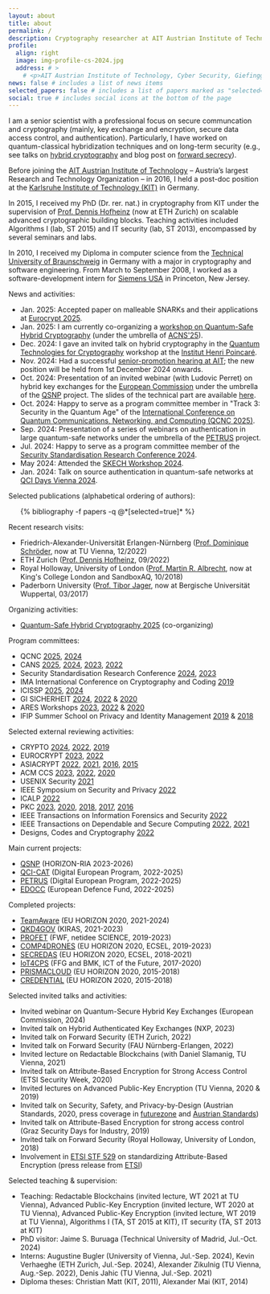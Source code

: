 ```yaml
---
layout: about
title: about
permalink: /
description: Cryptography researcher at AIT Austrian Institute of Technology, Vienna; PhD in cryptography from Karlsruhe Institute of Technology, Germany.
profile:
  align: right
  image: img-profile-cs-2024.jpg
  address: # >
    # <p>AIT Austrian Institute of Technology, Cyber Security, Giefinggasse 4, 1220 Vienna, Austria, first name dot last name at ait dot ac dot at</p>
news: false # includes a list of news items
selected_papers: false # includes a list of papers marked as "selected={true}"
social: true # includes social icons at the bottom of the page
---
```


I am a senior scientist with a professional focus on secure communcation and cryptography (mainly, key exchange and encryption, secure data access control, and authentication). Particularly, I have worked on quantum-classical hybridization techniques and on long-term security (e.g., see talks on <a href="{{ '/talks/' | relative_url }}">hybrid cryptography</a> and blog post on <a href="{{ '/blog/2021/PE/' | relative_url }}">forward secrecy</a>).

Before joining the <a href="https://www.ait.ac.at" target="_blank" rel="noopener">AIT Austrian Institute of Technology</a> – Austria’s largest Research and Technology Organization – in 2016, I held a post-doc position at the <a href="https://kit.edu" target="_blank" rel="nooppener">Karlsruhe Institute of Technology (KIT)</a> in Germany.

In 2015, I received my PhD (Dr. rer. nat.) in cryptography from KIT under the supervision of <a href="https://people.inf.ethz.ch/dhofheinz" target="_blank" rel="noopener">Prof. Dennis Hofheinz</a> (now at ETH Zurich) on scalable advanced cryptographic building blocks. Teaching activities included Algorithms I (lab, ST 2015) and IT security (lab, ST 2013), encompassed by several seminars and labs.

In 2010, I received my Diploma in computer science from the <a href="https://www.tu-braunschweig.de/en/" target="_blank" rel="nooppener">Technical University of Braunschweig</a> in Germany with a major in cryptography and software engineering. From March to September 2008, I worked as a software-development intern for <a href="https://www.siemens.com/us/en.html" target="_blank" rel="nooppener">Siemens USA</a> in Princeton, New Jersey.

News and activities: 
<ul>
 <li>Jan. 2025: Accepted paper on malleable SNARKs and their applications at <a href="https://eurocrypt.iacr.org/2025/" target="_blank" rel="noopener">Eurocrypt 2025</a>.</li>
 <li>Jan. 2025: I am currently co-organizing a <a href="https://sites.google.com/view/qshc25" target="_blank" rel="noopener">workshop on Quantum-Safe Hybrid Cryptography</a> (under the umbrella of <a href="http://acns2025.fordaysec.de" target="_blank" rel="noopener">ACNS'25</a>).</li>
 <li>Dec. 2024: I gave an invited talk on hybrid cryptography in the <a href="https://indico.math.cnrs.fr/event/5778/" target="_blank" rel="noopener">Quantum Technologies for Cryptography</a> workshop at the <a href="https://www.ihp.fr/en" target="_blank" rel="noopener">Institut Henri Poincaré</a>.</li>
 <li>Nov. 2024: Had a successful <a href="https://www.ait.ac.at/en/news-events/single-view/detail/8582?cHash=95e94e77a25c99f7740075a7bf263364" target="_blank" rel="noopener">senior-promotion hearing at AIT</a>; the new position will be held from 1st December 2024 onwards.</li>
 <li>Oct. 2024: Presentation of an invited webinar (with Ludovic Perret) on hybrid key exchanges for the <a href="https://commission.europa.eu/about-european-commission/departments-and-executive-agencies/communications-networks-content-and-technology_en" target="_blank" rel="noopener">European Commission</a> under the umbrella of the <a href="https://qsnp.eu" target="_blank" rel="noopener">QSNP</a> project. The slides of the technical part are available <a href="assets/pdf/2024-10-02-Hybrid-Key-Exchange-Striecks-Perret-Part-1.pdf" target="_blank" rel="noopener">here</a>.</li>
 <li>Oct. 2024: Happy to serve as a program committee member in "Track 3: Security in the Quantum Age" of the <a href="https://www.ieee-qcnc.org/2025/" target="_blank" rel="noopener">International Conference on Quantum Communications, Networking, and Computing (QCNC 2025)</a>.</li>
 <li>Sep. 2024: Presentation of a series of webinars on authentication in large quantum-safe networks under the umbrella of the <a href="https://petrus-euroqci.eu" target="_blank" rel="noopener">PETRUS</a> project.</li>
 <li>Jul. 2024: Happy to serve as a program committee member of the <a href="https://ssresearch24.github.io" target="_blank" rel="noopener">Security Standardisation Research Conference 2024</a>.</li>
 <li>May 2024: Attended the <a href="https://skechworkshop.github.io" target="_blank" rel="noopener">SKECH Workshop 2024</a>.</li>
 <li>Jan. 2024: Talk on source authentication in quantum-safe networks at <a href="https://qci-cat.at/qci-days-event/" target="_blank" rel="noopener">QCI Days Vienna 2024</a>.</li>
 <!-- <li>Oct. 2023: An extended version of our PKC'15 paper was accepted to the <a href="https://www.springer.com/journal/145" target="_blank" rel="noopener">Journal of Cryptology</a>.</li>
 <li>Sep. 2023: Accepted paper on forward-secure 0-RTT key exchange at <a href="https://ccsw.io" target="_blank" rel="noopener">The ACM Cloud Computing Security Workshop 2023</a>.</li>
 <li>Aug. 2023: Accepted papers on forward security in updatable encryption at <a href="https://tcc.iacr.org/2023/" target="_blank" rel="noopener">TCC 2023</a> and on functional encryption with updatable ciphertexts in the <a href="https://www.springer.com/journal/145" target="_blank" rel="noopener">Journal of Cryptology</a>.</li>
 <li>Aug. 2023: (Virtual) presentation at <a href="https://pqcrypto2023.umiacs.io" target="_blank" rel="noopener">PQCrypto 2023</a> on hybrid authenticated key exchange.</li>
 <li>Aug. 2023: I will serve as a program committee member of <a href="https://icissp.scitevents.org" target="_blank" rel="noopener">ICISSP 2024</a> and <a href="https://sicherheit2024.ztt.hs-worms.de" target="_blank" rel="noopener">GI Sicherheit 2024</a>.</li>
 <li>Jun. 2023: Accepted paper on hybrid authenticated key exchange at <a href="https://pqcrypto2023.umiacs.io" target="_blank" rel="noopener">PQCrypto 2023</a>.</li>
 <li>May 2023: I will serve as a program committee member of <a href="https://www.augusta.edu/ccs/conferences/cans2023/" target="_blank" rel="noopener">CANS 2023</a>.</li>
 <li>Apr. 2023: I attended <a href="https://eurocrypt.iacr.org/2023/" target="_blank" rel="noopener">EUROCRYPT 2023</a> in Lyon.</li>
 <li>Jan. 2023: Accepted paper on strongly secure messaging at <a href="https://eurocrypt.iacr.org/2023/" target="_blank" rel="noopener">EUROCRYPT 2023</a>.</li>
 <li>Dez. 2022: From 7 to 9 December, I visited <a href="https://www.chaac.tf.fau.eu" target="_blank" rel="noopener">Dominique Schröder's group</a> at <a href="https://www.fau.eu" target="_blank" rel="noopener">Friedrich-Alexander-Universität Erlangen-Nürnberg</a> and gave a presentation on Forward Security.</li>
 <li>Oct. 2022: I will serve as a program committee member of the <a href="https://ssresearch2023.github.io" target="_blank" rel="noopener">Security Standardisation Research Conference 2023</a>.</li>
 <li>Sep. 2022: From 19 to 23 September, I visited <a href="https://foc.ethz.ch" target="_blank" rel="noopener">Dennis Hofheinz' group</a> at <a href="https://ethz.ch" target="_blank" rel="noopener">ETH Zurich</a> and held a talk on Puncturable Encryption.</li>
 <li>Apr. 2022: I attended <a href="https://rwc.iacr.org/2022" target="_blank" rel="noopener">Real World Crypto Symposium 2022</a> in Amsterdam and gave a contributed talk on <a href="https://iacr.org/submit/files/slides/2022/rwc/rwc2022/51/slides.pdf" target="_blank" rel="noopener">Puncturable Encryption</a> for forward security.</li>
-->
</ul>

<div class="publications">
  Selected publications (alphabetical ordering of authors):
  
  <ul></ul>
  <ul>{% bibliography -f papers -q @*[selected=true]* %}</ul>

  <!-- Selected talks:
  
  <ul>{% bibliography -f cs-talks -q @*[selected=true]* %}</ul>-->
</div>


Recent research visits: 
<ul>
 <li>Friedrich-Alexander-Universität Erlangen-Nürnberg (<a href="https://informatics.tuwien.ac.at/people/dominique-schroeder" target="_blank" rel="noopener">Prof. Dominique Schröder</a>, now at TU Vienna, 12/2022)</li>
 <li>ETH Zurich (<a href="https://foc.ethz.ch" target="_blank" rel="noopener">Prof. Dennis Hofheinz</a>, 09/2022)</li>
 <li>Royal Holloway, University of London (<a href="https://malb.io" target="_blank" rel="noopener">Prof. Martin R. Albrecht</a>, now at King's College London and SandboxAQ, 10/2018)</li>
 <li>Paderborn University (<a href="https://itsc.uni-wuppertal.de/en/group-members/prof-dr-ing-tibor-jager/" target="_blank" rel="noopener">Prof. Tibor Jager</a>, now at Bergische Universität Wuppertal, 03/2017)</li>
</ul>

Organizing activities: 
<ul>
 <li><a href="https://sites.google.com/view/qshc25" target="_blank" rel="noopener">Quantum-Safe Hybrid Cryptography 2025</a> (co-organizing)</li> 
</ul>

Program committees: 
<ul>
 <li>QCNC <a href="https://www.ieee-qcnc.org/2025/" target="_blank" rel="noopener">2025</a>, <a href="https://www.ieee-qcnc.org/2024/" target="_blank" rel="noopener">2024</a></li> 
 <li>CANS <a href="https://cy2sec.comm.eng.osaka-u.ac.jp/miyaji-lab/event/cans2025/index.html" target="_blank" rel="noopener">2025</a>, <a href="https://2024.cansconference.org" target="_blank" rel="noopener">2024</a>, <a href="https://www.augusta.edu/ccs/conferences/cans2023/" target="_blank" rel="noopener">2023</a>, <a href="https://www.cans2022.com" target="_blank" rel="noopener">2022</a></li>
 <li>Security Standardisation Research Conference <a href="https://ssresearch24.github.io" target="_blank" rel="noopener">2024</a>, <a href="https://ssresearch2023.github.io" target="_blank" rel="noopener">2023</a></li>
 <li>IMA International Conference on Cryptography and Coding <a href="https://malb.io/imacc2019/" target="_blank" rel="noopener">2019</a></li>
 <li>ICISSP <a href="https://icissp.scitevents.org" target="_blank" rel="noopener">2025</a>, <a href="https://icissp.scitevents.org/?y=2024" target="_blank" rel="noopener">2024</a></li>
 <li>GI SICHERHEIT <a href="https://sicherheit2024.ztt.hs-worms.de" target="_blank" rel="noopener">2024</a>, <a href="https://www.sicherheit2022.kit.edu" target="_blank" rel="noopener">2022</a> &amp; <a href="https://www.uni-goettingen.de/de/603140.html" target="_blank" rel="noopener">2020</a></li>
 <li>ARES Workshops <a href="https://www.ares-conference.eu/secpid-2023/" target="_blank" rel="noopener">2023</a>, <a href="https://2022.ares-conference.eu/workshops-eu-symposium/secpid-2022/index.html" target="_blank" rel="noopener">2022</a> &amp; <a href="https://2020.ares-conference.eu/workshops/wisi-2020/index.html" target="_blank" rel="noopener">2020</a></li>
 <li>IFIP Summer School on Privacy and Identity Management <a href="https://www.ifip-summerschool.org" target="_blank" rel="noopener">2019</a> &amp; <a href="https://www.ifip-summerschool.org" target="_blank" rel="noopener">2018</a></li>
</ul>

Selected external reviewing activities: 
<ul>
 <li>CRYPTO <a href="https://crypto.iacr.org/2024/" target="_blank" rel="noopener">2024</a>, <a href="https://crypto.iacr.org/2022/" target="_blank" rel="noopener">2022</a>, <a href="https://crypto.iacr.org/2019/" target="_blank" rel="noopener">2019</a></li> 
 <li>EUROCRYPT <a href="https://eurocrypt.iacr.org/2023/" target="_blank" rel="noopener">2023</a>, <a href="https://eurocrypt.iacr.org/2022/" target="_blank" rel="noopener">2022</a></li>
 <li>ASIACRYPT <a href="https://asiacrypt.iacr.org/2022/" target="_blank" rel="noopener">2022</a>, <a href="https://asiacrypt.iacr.org/2021/" target="_blank" rel="noopener">2021</a>, <a href="https://www.iacr.org/conferences/asiacrypt2016/www.asiacrypt2016.org/index.html" target="_blank" rel="noopener">2016</a>, <a href="https://www.math.auckland.ac.nz/~sgal018/AC2015/index.html" target="_blank" rel="noopener">2015</a></li>
 <li>ACM CCS <a href="https://www.sigsac.org/ccs/CCS2023/" target="_blank" rel="noopener">2023</a>, <a href="https://www.sigsac.org/ccs/CCS2022/" target="_blank" rel="noopener">2022</a>, <a href="https://www.sigsac.org/ccs/CCS2020/" target="_blank" rel="noopener">2020</a></li>
 <li>USENIX Security <a href="https://www.usenix.org/conference/usenixsecurity21" target="_blank" rel="noopener">2021</a></li>
 <li>IEEE Symposium on Security and Privacy <a href="https://www.ieee-security.org/TC/SP2022/cfpapers.html" target="_blank" rel="noopener">2022</a></li>
 <li>ICALP <a href="https://icalp2022.irif.fr" target="_blank" rel="noopener">2022</a></li>
 <li>PKC <a href="https://pkc.iacr.org/2023/" target="_blank" rel="noopener">2023</a>, <a href="https://pkc.iacr.org/2020/" target="_blank" rel="noopener">2020</a>, <a href="https://pkc.iacr.org/2018/" target="_blank" rel="noopener">2018</a>, <a href="https://www.iacr.org/workshops/pkc2017/" target="_blank" rel="noopener">2017</a>, <a href="https://troll.iis.sinica.edu.tw/pkc16/" target="_blank" rel="noopener">2016</a></li>
 <li>IEEE Transactions on Information Forensics and Security <a href="https://ieeexplore.ieee.org/xpl/RecentIssue.jsp?punumber=10206" target="_blank" rel="noopener">2022</a></li>
 <li>IEEE Transactions on Dependable and Secure Computing <a href="https://ieeexplore.ieee.org/xpl/aboutJournal.jsp?punumber=8858" target="_blank" rel="noopener">2022</a>, <a href="https://ieeexplore.ieee.org/xpl/aboutJournal.jsp?punumber=8858" target="_blank" rel="noopener">2021</a></li>
 <li>Designs, Codes and Cryptography <a href="https://www.springer.com/journal/10623/" target="_blank" rel="noopener">2022</a></li>
 <!-- <li>CT-RSA <a href="https://sites.google.com/site/ctrsa2021/" target="_blank" rel="noopener">2021</a></li>-->
 <!-- <li>EuroS&P <a href="http://www.ieee-security.org/TC/EuroSP2018/" target="_blank" rel="noopener">2018</a></li>-->
</ul>

Main current projects: 

<ul>
 <li><a href="https://qsnp.eu" target="_blank" rel="noopener">QSNP</a> (HORIZON-RIA 2023-2026)</li>
 <li><a href="https://qci-cat.at" target="_blank" rel="noopener">QCI-CAT</a> (Digital European Program, 2022-2025)</li>
 <li><a href="https://petrus-euroqci.eu" target="_blank" rel="noopener">PETRUS</a> (Digital European Program, 2022-2025)</li>
 <li><a href="https://defence-industry-space.ec.europa.eu/system/files/2023-01/Factsheet_EDF21_EDOCC.pdf" target="_blank" rel="noopener">EDOCC</a> (European Defence Fund, 2022-2025)</li>
</ul>

Completed projects: 

<ul>
 <li><a href="https://teamaware.eu" target="_blank" rel="noopener">TeamAware</a> (EU HORIZON 2020, 2021-2024)</li>
 <li><a href="https://www.kiras.at/gefoerderte-projekte/detail/qkd4gov" target="_blank" rel="noopener">QKD4GOV</a> (KIRAS, 2021-2023)</li>
 <li><a href="https://profet.at/" target="_blank" rel="noopener">PROFET</a> (FWF, netidee SCIENCE, 2019-2023)</li>
 <li><a href="https://www.comp4drones.eu/" target="_blank" rel="noopener">COMP4DRONES</a> (EU HORIZON 2020, ECSEL, 2019-2023)</li>
 <li><a href="https://www.secredas-project.eu" target="_blank" rel="noopener">SECREDAS</a> (EU HORIZON 2020, ECSEL, 2018-2021)</li>
 <li><a href="https://www.iot4cps.at" target="_blank" rel="noopener">IoT4CPS</a> (FFG and BMK, ICT of the Future, 2017-2020)</li>
 <li><a href="https://prismacloud.eu/" target="_blank" rel="noopener">PRISMACLOUD</a> (EU HORIZON 2020, 2015-2018)</li>
 <li><a href="https://credential.eu/" target="_blank" rel="noopener">CREDENTIAL</a> (EU HORIZON 2020, 2015-2018)</li>
</ul>

Selected invited talks and activities:

<ul>
 <li>Invited webinar on Quantum-Secure Hybrid Key Exchanges (European Commission, 2024)</li> 
 <li>Invited talk on Hybrid Authenticated Key Exchanges (NXP, 2023)</li>
 <li>Invited talk on Forward Security (ETH Zurich, 2022)</li>
 <li>Invited talk on Forward Security (FAU Nürnberg-Erlangen, 2022)</li>
 <li>Invited lecture on Redactable Blockchains (with Daniel Slamanig, TU Vienna, 2021)</li>
 <li>Invited talk on Attribute-Based Encryption for Strong Access Control (ETSI Security Week, 2020)</li>
 <li>Invited lectures on Advanced Public-Key Encryption (TU Vienna, 2020 & 2019)</li>
 <li>Invited talk on Security, Safety, and Privacy-by-Design (Austrian Standards, 2020, press coverage in <a href="https://futurezone.at/b2b/design-standards-muessen-von-anfang-an-mitgedacht-werden/401088141" target="_blank" rel="noopener">futurezone</a> and <a href="https://www.austrian-standards.at/de/themengebiete/digitalisierung-datensicherheit/iot-fachkongress-nachbericht-2020" target="_blank" rel="noopener">Austrian Standards</a>)</li>
 <li>Invited talk on Attribute-Based Encryption for strong access control (Graz Security Days for Industry, 2019)</li>
 <li>Invited talk on Forward Security (Royal Holloway, University of London, 2018)</li>
 <li>Involvement in <a href="https://portal.etsi.org/STF/STFs/STFHomePages/STF529" target="_blank" rel="noopener">ETSI STF 529</a> on standardizing Attribute-Based Encryption (press release from <a href="https://www.etsi.org/newsroom/press-releases/1328-2018-08-press-etsi-releases-cryptographic-standards-for-secure-access-control" target="_blank" rel="noopener">ETSI</a>)</li>
</ul>

Selected teaching & supervision:

<ul>
 <li>Teaching: Redactable Blockchains (invited lecture, WT 2021 at TU Vienna), Advanced Public-Key Encryption (invited lecture, WT 2020 at TU Vienna), Advanced Public-Key Encryption (invited lecture, WT 2019 at TU Vienna), Algorithms I (TA, ST 2015 at KIT), IT security (TA, ST 2013 at KIT)</li> 
 <li>PhD visitor: Jaime S. Buruaga (Technical University of Madrid, Jul.-Oct. 2024)</li>
 <li>Interns: Augustine Bugler (University of Vienna, Jul.-Sep. 2024), Kevin Verhaeghe (ETH Zurich, Jul.-Sep. 2024), Alexander Zikulnig (TU Vienna, Aug.-Sep. 2022), Denis Jahic (TU Vienna, Jul.-Sep. 2021)</li>
 <li>Diploma theses: Christian Matt (KIT, 2011), Alexander Mai (KIT, 2014)</li>
 </ul>